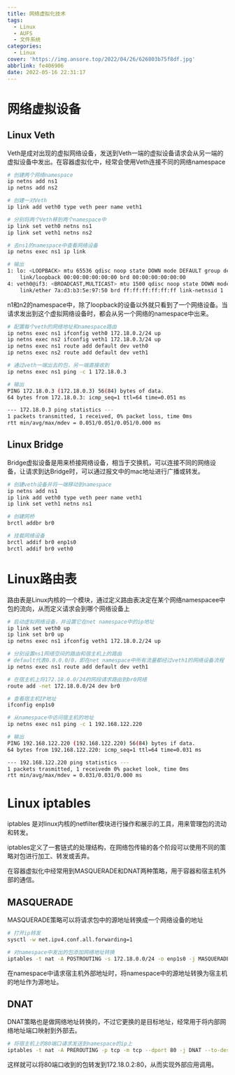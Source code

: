 ```yaml
---
title: 网络虚拟化技术
tags:
  - Linux
  - AUFS
  - 文件系统
categories:
  - Linux
cover: 'https://img.ansore.top/2022/04/26/626803b75f8df.jpg'
abbrlink: fe406906
date: 2022-05-16 22:31:17
---
```


# 网络虚拟设备

## Linux Veth

Veth是成对出现的虚拟网络设备，发送到Veth一端的虚拟设备请求会从另一端的虚拟设备中发出。在容器虚拟化中，经常会使用Veth连接不同的网络namespace

```bash
# 创建两个网络namespace
ip netns add ns1
ip netns add ns2

# 创建一对Veth
ip link add veth0 type veth peer name veth1

# 分别将两个Veth移到两个namespace中
ip link set veth0 netns ns1
ip link set veth1 netns ns2

# 去ns1的namespace中查看网络设备
ip netns exec ns1 ip link

# 输出
1: lo: <LOOPBACK> mtu 65536 qdisc noop state DOWN mode DEFAULT group default qlen 1000
    link/loopback 00:00:00:00:00:00 brd 00:00:00:00:00:00
4: veth0@if3: <BROADCAST,MULTICAST> mtu 1500 qdisc noop state DOWN mode DEFAULT group default qlen 1000
    link/ether 7a:d3:b3:5e:97:50 brd ff:ff:ff:ff:ff:ff link-netnsid 1
```

n1和n2的namespace中，除了loopback的设备以外就只看到了一个网络设备。当请求发出到这个虚拟网络设备时，都会从另一个网络的namespace中出来。

```bash
# 配置每个veth的网络地址和namespace路由
ip netns exec ns1 ifconfig veth0 172.18.0.2/24 up
ip netns exec ns2 ifconfig veth1 172.18.0.3/24 up
ip netns exec ns1 route add default dev veth0
ip netns exec ns2 route add default dev veth1

# 通过veth一端出去的包，另一端直接收到
ip netns exec ns1 ping -c 1 172.18.0.3

# 输出
PING 172.18.0.3 (172.18.0.3) 56(84) bytes of data.
64 bytes from 172.18.0.3: icmp_seq=1 ttl=64 time=0.051 ms

--- 172.18.0.3 ping statistics ---
1 packets transmitted, 1 received, 0% packet loss, time 0ms
rtt min/avg/max/mdev = 0.051/0.051/0.051/0.000 ms
```

## Linux Bridge

Bridge虚拟设备是用来桥接网络设备，相当于交换机，可以连接不同的网络设备，让请求到达Bridge时，可以通过报文中的mac地址进行广播或转发。

```bash
# 创建veth设备并将一端移动到namespace
ip netns add ns1
ip link add veth0 type veth peer name veth1
ip link set veth1 netns ns1

# 创建网桥
brctl addbr br0

# 挂载网络设备
brctl addif br0 enp1s0
brctl addif br0 veth0
```

# Linux路由表

路由表是Linux内核的一个模块，通过定义路由表决定在某个网络namespacee中包的流向，从而定义请求会到哪个网络设备上

```bash
# 启动虚拟网络设备，并设置它在net namespace中的ip地址
ip link set veth0 up
ip link set br0 up
ip netns exec ns1 ifconfig veth1 172.18.0.2/24 up

# 分别设置ns1网络空间的路由和宿主机上的路由
# default代表0.0.0.0/0，即在net namespace中所有流量都经过veth1的网络设备流程
ip netns exec ns1 route add default dev veth1

# 在宿主机上将172.18.0.0/24的网段请求路由到br0网络
route add -net 172.18.0.0/24 dev br0

# 查看宿主机IP地址
ifconfig enp1s0

# 从namespace中访问宿主机的地址
ip netns exec ns1 ping -c 1 192.168.122.220

# 输出
PING 192.168.122.220 (192.168.122.220) 56(84) bytes if data.
64 bytes from 192.168.122.220: icmp_seq=1 ttl=64 time=0.031 ms

--- 192.168.122.220 ping statistics ---
1 packets trasmitted, 1 receivedm 0% packet look, time 0ms
rtt min/avg/max/mdev = 0.031/0.031/0.000 ms
```

# Linux iptables

iptables 是对linux内核的netfilter模块进行操作和展示的工具，用来管理包的流动和转发。

iptables定义了一套链式的处理结构，在网络包传输的各个阶段可以使用不同的策略对包进行加工、转发或丢弃。

在容器虚拟化中经常用到MASQUERADE和DNAT两种策略，用于容器和宿主机外部的通信。

## MASQUERADE

MASQUERADE策略可以将请求包中的源地址转换成一个网络设备的地址

```bash
# 打开ip转发
sysctl -w net.ipv4.conf.all.forwarding=1

# 对namespace中发出的包添加网络地址转换
iptables -t nat -A POSTROUTING -s 172.18.0.0/24 -o enp1s0 -j MASQUERADE
```

在namespace中请求宿主机外部地址时，将namespace中的源地址转换为宿主机的地址作为源地址。

## DNAT

DNAT策略也是做网络地址转换的，不过它更换的是目标地址，经常用于将内部网络地址端口映射到外部去。

```bash
# 将宿主机上的80端口请求发送到namespace的ip上
iptables -t nat -A PREROUTING -p tcp -m tcp --dport 80 -j DNAT --to-destination 172.18.0.2:80
```

这样就可以将80端口收到的包转发到172.18.0.2:80，从而实现外部应用调用。
